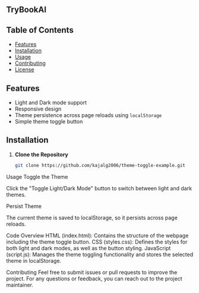## TryBookAI

## Table of Contents

- [Features](#features)
- [Installation](#installation)
- [Usage](#usage)
- [Contributing](#contributing)
- [License](#license)

## Features

- Light and Dark mode support
- Responsive design
- Theme persistence across page reloads using `localStorage`
- Simple theme toggle button

## Installation

1. **Clone the Repository**

   ```bash
   git clone https://github.com/kajalg2006/theme-toggle-example.git

Usage
   Toggle the Theme

Click the "Toggle Light/Dark Mode" button to switch between light and dark themes.

Persist Theme

The current theme is saved to localStorage, so it persists across page reloads.

Code Overview
HTML (index.html): Contains the structure of the webpage including the theme toggle button.
CSS (styles.css): Defines the styles for both light and dark modes, as well as the button styling.
JavaScript (script.js): Manages the theme toggling functionality and stores the selected theme in localStorage.

Contributing
Feel free to submit issues or pull requests to improve the project. For any questions or feedback, you can reach out to the project maintainer.
